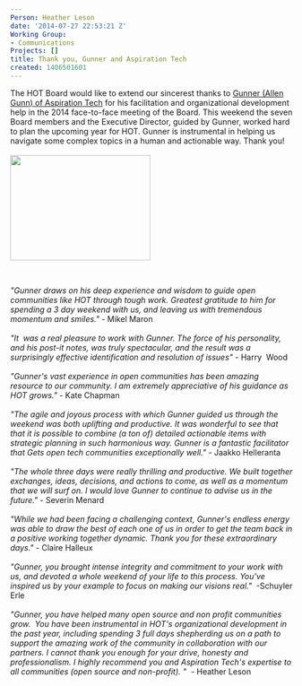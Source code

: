 ```yaml
---
Person: Heather Leson
date: '2014-07-27 22:53:21 Z'
Working Group:
- Communications
Projects: []
title: Thank you, Gunner and Aspiration Tech
created: 1406501601
---
```

<div id="magicdomid1279" class="ace-line gutter-author-p-11792 emptyGutter" data-author-link="/ep/profile/q4EQX8X6EQI" data-author-name="Heather L" data-author-initials="HL"><span class="author-p-11792">The HOT Board would like to extend our sincerest thanks to <a href="https://aspirationtech.org/about/people/gunner">Gunner (Allen Gunn</a></span><span class="author-p-11792"><a href="https://aspirationtech.org/about/people/gunner">) of Aspiration Tech</a> for his facilitation and organizational development help in the 2014 face-to-face meeting of the Board. This weekend the seven Board members and the Executive Director, guided by Gunner, worked hard to plan the upcoming year for HOT. Gunner is instrumental in helping us navigate some complex topics in a human and actionable way. Thank you!</span></div><div class="ace-line gutter-author-p-11792 emptyGutter" data-author-link="/ep/profile/q4EQX8X6EQI" data-author-name="Heather L" data-author-initials="HL">&nbsp;</div><div class="ace-line gutter-author-p-11792 emptyGutter" data-author-link="/ep/profile/q4EQX8X6EQI" data-author-name="Heather L" data-author-initials="HL"><span class="author-p-11792"><img class="image-medium" src="/sites/default/files/styles/medium/public/Gunner%20at%20HOT%20Board%20meeting.jpg?itok=6NStAVG7" alt="" height="188" width="250"></span></div><p>&nbsp;</p><div id="magicdomid1280" class="ace-line gutter-author-p-11792 emptyGutter" data-author-link="/ep/profile/q4EQX8X6EQI" data-author-name="Heather L" data-author-initials="HL"><span class="author-p-11792"><em>"Gunner draws on his deep experience and wisdom to guide open communities like HOT through tough work. Greatest gratitude to him for spending a 3 day weekend with us, and leaving us with tremendous momentum and smiles."</em> - Mikel Maron</span></div><div id="magicdomid668" class="ace-line longKeep gutter-noauthor">&nbsp;</div><div id="magicdomid1271" class="ace-line gutter-author-p-11792 emptyGutter" data-author-link="/ep/profile/q4EQX8X6EQI" data-author-name="Heather L" data-author-initials="HL"><span class="author-p-11792"><em>"It&nbsp; was a real pleasure to work with Gunner. The force of his personality,&nbsp; and his post-it notes, was truly spectacular, and the result was a&nbsp; surprisingly effective identification and resolution of issues"</em> - Harry&nbsp; Wood</span></div><div id="magicdomid1272" class="ace-line longKeep gutter-noauthor">&nbsp;</div><div id="magicdomid1269" class="ace-line gutter-author-p-11792 emptyGutter" data-author-link="/ep/profile/q4EQX8X6EQI" data-author-name="Heather L" data-author-initials="HL"><span class="author-p-11792"><em>"Gunner's vast experience in open communities has been amazing resource to our community. I am extremely appreciative of his guidance as HOT grows."</em> - Kate Chapman</span></div><div id="magicdomid1273" class="ace-line longKeep gutter-noauthor">&nbsp;</div><div id="magicdomid2032" class="ace-line gutter-author-p-11792 emptyGutter" data-author-link="/ep/profile/q4EQX8X6EQI" data-author-name="Heather L" data-author-initials="HL"><span class="author-p-11792"><em>"The agile and joyous process with which Gunner guided us through the weekend was both uplifting and productive. It was wonderful to see that that it is possible to combine (a ton of) detailed actionable items with strategic planning in such harmonious way. Gunner is a fantastic facilitator that Gets open tech communities exceptionally well."</em> - Jaakko Helleranta&nbsp;</span></div><div id="magicdomid2034" class="ace-line longKeep gutter-noauthor">&nbsp;</div><div id="magicdomid2704" class="ace-line gutter-author-p-11792 emptyGutter" data-author-link="/ep/profile/q4EQX8X6EQI" data-author-name="Heather L" data-author-initials="HL"><span class="author-p-11792"><em>"The whole three days were really thrilling and productive. We built together exchanges, ideas, decisions, and actions to come, as well as a momentum that we will surf on. I would love Gunner to continue to advise us in the future."</em> - Severin Menard</span></div><div class="ace-line gutter-author-p-11792 emptyGutter" data-author-link="/ep/profile/q4EQX8X6EQI" data-author-name="Heather L" data-author-initials="HL">&nbsp;</div><div class="ace-line gutter-author-p-11792 emptyGutter" data-author-link="/ep/profile/q4EQX8X6EQI" data-author-name="Heather L" data-author-initials="HL"><span class="author-p-11792"><em>"While we had been facing a challenging context, Gunner's endless energy was able to draw the best of each one of us in order to get the team back in a positive working together dynamic. Thank you for these extraordinary days."</em> - Claire Halleux</span></div><div class="ace-line gutter-author-p-11792 emptyGutter" data-author-link="/ep/profile/q4EQX8X6EQI" data-author-name="Heather L" data-author-initials="HL">&nbsp;</div><div class="ace-line gutter-author-p-11792 emptyGutter" data-author-link="/ep/profile/q4EQX8X6EQI" data-author-name="Heather L" data-author-initials="HL"><span class="author-p-11792"><em>"Gunner, you brought intense integrity and commitment to your work with us, and devoted a whole weekend of your life to this process. You've inspired us by your example to focus on making our visions real."</em>&nbsp; -Schuyler Erle</span></div><div class="ace-line gutter-author-p-11792 emptyGutter" data-author-link="/ep/profile/q4EQX8X6EQI" data-author-name="Heather L" data-author-initials="HL">&nbsp;</div><div id="magicdomid3388" class="ace-line gutter-author-p-11792 emptyGutter" data-author-link="/ep/profile/q4EQX8X6EQI" data-author-name="Heather L" data-author-initials="HL"><span class="author-p-11792"><em>"</em></span><span class="author-p-11792"><em>Gunner, you have helped many open source and non profit communities grow.&nbsp; You have been instrumental in HOT's organizational development in the past year, including spending 3 full days shepherding us on a path to support the amazing work of the community in collaboration with our partners. I cannot thank you enough for your drive, honesty and professionalism. </em></span><span class="author-p-11792"><em><span class="author-p-11792"><em><span class="author-p-11792"><em>I highly recommend you and Aspiration Tech's expertise to all communities (open source and non-profit). </em></span></em></span>"&nbsp;</em> - Heather Leson</span></div>
